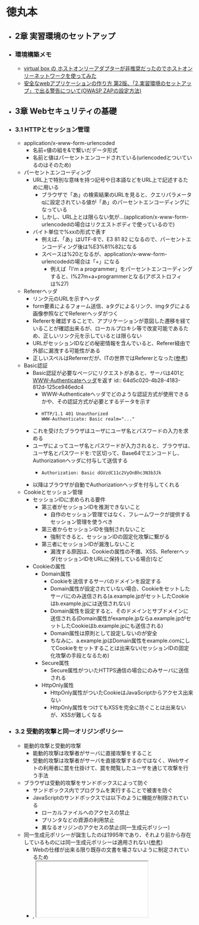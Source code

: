 # 徳丸本
- ## 2章 実習環境のセットアップ
- ### 環境構築メモ
	- [virtual box の ホストオンリーアダプターが非推奨だったのでホストオンリーネットワークを使ってみた](https://zenn.dev/yufuworks/scraps/032456e30590cc)
	- [安全なwebアプリケーションの作り方 第2版、「2.実習環境のセットアップ」で出る警告について(OWASP ZAPの設定方法)](https://teratail.com/questions/197984)
- ## 3章 Webセキュリティの基礎
- ### 3.1 HTTPとセッション管理
	- application/x-www-form-urlencoded
		- 名前=値の組を&で繋いだデータ形式
		- 名前と値はパーセントエンコードされている(urlencodedとついているのはそのため)
	- パーセントエンコーディング
		- URL上で特別な意味を持つ記号や日本語などをURL上で記述するために用いる
			- ブラウザで「あ」の検索結果のURLを見ると、クエリパラメータqに設定されている値が「あ」のパーセントエンコーディングになっている
			- しかし、URL上とは限らない気が...(application/x-www-form-urlencodedの場合はリクエストボディで使っているので)
		- バイト単位で%xxの形式で表す
			- 例えば、「あ」はUTF-8で、E3 81 82 になるので、パーセントエンコーディング後は%E3%81%82になる
			- スペースは%20となるが、application/x-www-form-urlencodedの場合は「+」になる
				- 例えば「I'm a programmer」をパーセントエンコーディングすると、I%27m+a+programmerとなる(アポストロフィは%27)
	- Refererヘッダ
		- リンク元のURLを示すヘッダ
		- form要素によるフォーム送信、aタグによるリンク、imgタグによる画像参照などでRefererヘッダがつく
		- Refererを確認することで、アプリケーションが意図した遷移を経ていることが確認出来るが、ローカルプロキシ等で改変可能であるため、正しいリンク元を示しているとは限らない
		- URLがセッションIDなどの秘密情報を含んでいると、Referer経由で外部に漏洩する可能性がある
		- 正しいスペルはReferrerだが、ITの世界ではRefererとなった([参考](https://wa3.i-3-i.info/diff505refer.html))
	- Basic認証
		- Basic認証が必要なページにリクエストがあると、サーバは401と[WWW-Authenticateヘッダ](https://developer.mozilla.org/ja/docs/Web/HTTP/Headers/WWW-Authenticate)を返す
		  id:: 64d5c020-4b28-4183-812d-125ce946edc4
			- WWW-Authenticateヘッダでどのような認証方式が使用できるかや、その認証方式が必要とするデータを示す
			- ```
			  HTTP/1.1 401 Unauthorized
			  WWW-Authenticate: Basic realm="..."
			  ```
		- これを受けたブラウザはユーザにユーザ名とパスワードの入力を求める
		- ユーザによってユーザ名とパスワードが入力されると、ブラウザは、ユーザ名とパスワードを:で区切って、Base64でエンコードし、Authorizationヘッダに付与して送信する
			- ```
			  Authorization: Basic dGVzdC11c2VyOnBhc3N3b3Jk
			  ```
		- 以降はブラウザが自動でAuthorizationヘッダを付与してくれる
	- Cookieとセッション管理
		- セッションIDに求められる要件
			- 第三者がセッションIDを推測できないこと
				- 自作のセッション管理ではなく、フレームワークが提供するセッション管理を使うべき
			- 第三者からセッションIDを強制されないこと
				- 強制できると、セッションIDの固定化攻撃に繋がる
			- 第三者にセッションIDが漏洩しないこと
				- 漏洩する原因は、Cookieの属性の不備、XSS、Refererヘッダ(セッションIDをURLに保持している場合)など
		- Cookieの属性
			- Domain属性
				- Cookieを送信するサーバのドメインを設定する
				- Domain属性が設定されていない場合、Cookieをセットしたサーバにのみ送信される(a.example.jpがセットしたCookieはb.example.jpには送信されない)
				- Domain属性を設定すると、そのドメインとサブドメインに送信される(Domain属性がexample.jpならa.example.jpがセットしたCookieはb.example.jpにも送信される)
				- Domain属性は原則として設定しないのが安全
				- ちなみに、a.example.jpはDomain属性をexample.comにしてCookieをセットすることは出来ない(セッションIDの固定化攻撃の手段となるため)
			- Secure属性
				- Secure属性がついたHTTPS通信の場合にのみサーバに送信される
			- HttpOnly属性
				- HttpOnly属性がついたCookieはJavaScriptからアクセス出来ない
				- HttpOnly属性をつけてもXSSを完全に防ぐことは出来ないが、XSSが難しくなる
- ### 3.2 受動的攻撃と同一オリジンポリシー
	- 能動的攻撃と受動的攻撃
		- 能動的攻撃は攻撃者がサーバに直接攻撃をすること
		- 受動的攻撃は攻撃者がサーバを直接攻撃するのではなく、Webサイトの利用者に罠を仕掛けて、罠を閲覧したユーザを通じて攻撃を行う手法
	- ブラウザは受動的攻撃をサンドボックスによって防ぐ
		- サンドボックス内でプログラムを実行することで被害を防ぐ
		- JavaScriptのサンドボックスでは以下のように機能が制限されている
			- ローカルファイルへのアクセスの禁止
			- プリンタなどの資源の利用禁止
			- 異なるオリジンのアクセスの禁止(同一生成元ポリシー)
	- 同一生成元ポリシーが誕生したのは1995年であり、それより前から存在しているものには同一生成元ポリシーは適用されない([参考](https://zenn.dev/qnighy/articles/6ff23c47018380#cors%E3%81%8C%E4%BD%BF%E3%82%8F%E3%82%8C%E3%81%AA%E3%81%84%E3%81%A8%E3%81%8D))
		- Webの仕様が出来る限り既存の文書を壊さないように制定されているため
		- <frame src="...">, <iframe src="...">, <img src="...">, <script src="...">, <link rel="stylesheet" href="...">, <form action="..."> など
		- <script src="...">に同一生成元ポリシーが適用されないことを利用して、XHRの代用としたのがJSONP
			- CORSが登場したことで使われなくなった
- ### 3.3 CORS(Cross-Origin Resource Sharing)
	- 同一生成元ポリシーの緩和策で、相手側オリジンの許可があれば、相手側オリジンのリソースを取得したり、操作出来るというもの
	- [CORSの仕様はなぜ複雑なのか](https://zenn.dev/qnighy/articles/6ff23c47018380)を見てCORSの仕様を理解する
		- 素朴な仕様
			- 異なるオリジンへのリクエストの場合、ブラウザがリクエストにOriginヘッダを付与する
			- サーバがOriginヘッダを見て、アクセス制御を行う
		- しかしこの仕様には問題がある
			- CORSの登場以前は、同一生成元ポリシーが存在するため、サーバは異なるオリジンからXHRが飛んでくる可能性を考える必要がない
				- そのため既存のサーバはOriginヘッダを見る仕組みになっていない
			- この仕様を導入すると、この仕様を実装していないサーバは、全てのオリジンにリソースの読み取りを許可することになってしまう
		- 次に考えられる仕様は以下のようなもの
			- 異なるオリジンへのリクエストの場合、ブラウザがリクエストにOriginヘッダを付与する
			- サーバは受け取ったOriginヘッダを見て、リソースの取得、操作を許可するなら、Acess-Control-Allow-Originヘッダに、受け取ったOriginヘッダの値を設定して返す
			- ブラウザは受け取ったAcess-Control-Allow-Originヘッダを見て、自身のオリジンが設定されていれば、リソースの読み取りを許可する
			- Access-Control-Allow-Originヘッダが返ってこなかったり、自身のオリジンが設定されていなければ、リソースの読み取りを禁止する
				- レスポンスは返ってきているが、JavaScriptで読み取ることが禁止されている
		- この仕様であれば、この仕様を実装していないサーバは、Access-Control-Allow-Originヘッダを返さないため、リソースは読み取られなくて済む
		- しかし、この仕様を実装していないサーバについて、リソースの操作はされてしまうという問題が依然残っている
		- そこで、本番のリクエストの前にプリフライトリクエストを送信する
			- 異なるオリジンへのリクエストの場合、ブラウザがリクエストにOriginヘッダを付与し、OPTIONSメソッドで送信する(プリフライトリクエスト)
			- サーバは受け取ったOriginヘッダを見て、リソースの取得、操作を許可するなら、Acess-Control-Allow-Originヘッダに、受け取ったOriginヘッダの値を設定して返す
			- ブラウザは受け取ったAcess-Control-Allow-Originヘッダを見て、自身のオリジンが含まれていたら本番のリクエストを送信し、含まれていなければ、本番のリクエストは送信しない(本当はAccess-Control-Allow-MethodsやAccess-Control-Allow-Headersも見ている)
		- この仕様であれば、この仕様を実装していないサーバについても、リソースの操作をされなくて済む
		- しかし、プリフライトリクエストを飛ばすことでRTT1回分のレイテンシが発生することになる
			- プリフライトリクエストのレスポンスをキャッシュすれば良いが、それでもレイテンシを減らしたい
			- ここで、同一生成元ポリシーの制限を受けないformタグのことを考える
				- formタグは元から異なるオリジンへのリクエストを実行可能であり、CSRFトークンの検証などサーバ側の対策が必要だった
				- なので、formタグで送れるようなリクエストに関しては、既にサーバ側で対策がされているだろうということで、formタグで送れるようなリクエストをシンプルリクエストと呼び、シンプルリクエストの場合は、プリフライトリクエストを送信しないことにした
	- 異なるオリジンに対するリクエストには認証に用いられるリクエストヘッダは自動的に送信されない(なぜ)
		- XHRの場合、withCredentialsをtrueにする必要がある
		- さらにサーバのレスポンスヘッダでAccess-Control-Allow-Credentialsがtrueになっていないと、JavaScriptでリソースを読み取ることは禁止される